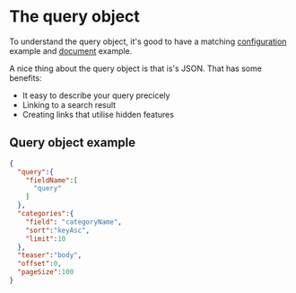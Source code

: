 # The query object

To understand the query object, it's good to have a matching [configuration](configuration.md#configuration-example) example and [document](document-object.md#document-example) example.

A nice thing about the query object is that is's JSON. That has some benefits:

- It easy to describe your query precicely
- Linking to a search result
- Creating links that utilise hidden features

## Query object example

```json
{
  "query":{
    "fieldName":[
      "query"
    ]
  },
  "categories":{
    "field": "categoryName",
    "sort":"keyAsc",
    "limit":10
  },
  "teaser":"body",
  "offset":0,
  "pageSize":100
}
```
